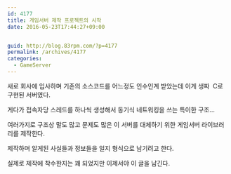 ```yaml
---
id: 4177
title: 게임서버 제작 프로젝트의 시작
date: 2016-05-23T17:44:27+09:00


guid: http://blog.83rpm.com/?p=4177
permalink: /archives/4177
categories:
  - GameServer
---
```

새로 회사에 입사하며 기존의 소스코드를 어느정도 인수인계 받았는데 이게 생짜  C로 구현된 서버였다.

게다가 접속자당 스레드를 하나씩 생성해서 동기식 네트워킹을 쓰는 특이한 구조...

여러가지로 구조상 말도 많고 문제도 많은 이 서버를 대체하기 위한 게임서버 라이브러리를 제작한다.

제작하며 알게된 사실들과 정보들을 일지 형식으로 남기려고 한다.

실제로 제작에 착수한지는 꽤 되었지만 이제서야 이 글을 남긴다.
